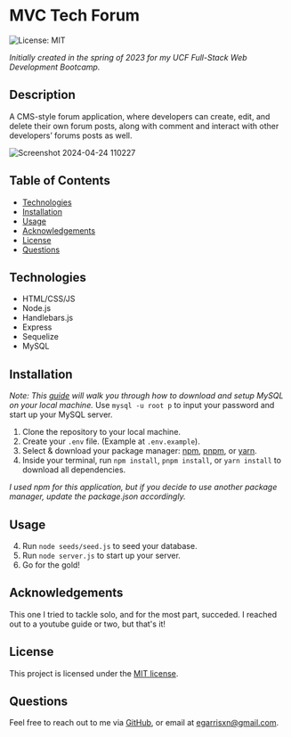 # MVC Tech Forum

![License: MIT](https://img.shields.io/badge/License-MIT-yellow.svg)

_Initially created in the spring of 2023 for my UCF Full-Stack Web Development Bootcamp._

## Description

A CMS-style forum application, where developers can create, edit, and delete their own forum posts, along with comment and interact with other developers’ forums posts as well.

![Screenshot 2024-04-24 110227](https://github.com/EGARRISXN/mvc-tech-forum/assets/126130230/c2c373b7-7564-41c4-85a1-0a47e8cb5c20)

## Table of Contents

- [Technologies](#technologies)
- [Installation](#installation)
- [Usage](#usage)
- [Acknowledgements](#acknowledgements)
- [License](#license)
- [Questions](#questions)

## Technologies

- HTML/CSS/JS
- Node.js
- Handlebars.js
- Express
- Sequelize
- MySQL

## Installation

_Note: This [guide](https://coding-boot-camp.github.io/full-stack/mysql/mysql-installation-guide) will walk you through how to download and setup MySQL on your local machine._ Use `mysql -u root p` to input your password and start up your MySQL server.

1. Clone the repository to your local machine.
2. Create your `.env` file. (Example at `.env.example`).
3. Select & download your package manager: [npm](https://www.npmjs.com/), [pnpm](https://pnpm.io/), or [yarn](https://yarnpkg.com/).
4. Inside your terminal, run `npm install`, `pnpm install`, or `yarn install` to download all dependencies.

_I used npm for this application, but if you decide to use another package manager, update the package.json accordingly._

## Usage

4. Run `node seeds/seed.js` to seed your database.
5. Run `node server.js` to start up your server.
6. Go for the gold!

## Acknowledgements

This one I tried to tackle solo, and for the most part, succeded. I reached out to a youtube guide or two, but that's it!

## License

This project is licensed under the [MIT license](https://opensource.org/licenses/MIT).

## Questions

Feel free to reach out to me via [GitHub](https://github.com/EGARRISXN), or email at egarrisxn@gmail.com.
